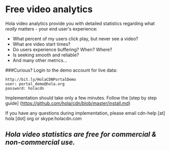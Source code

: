 # Free video analytics

Hola video analytics provide you with detailed statistics regarding what *really* matters - your end user's experience:

- What percent of my users click play, but never see a video?
- What are video start times?
- Do users experience buffering? When? Where?
- Is seeking smooth and reliable?
- And many other metrics...

###Curious? Login to the demo account for live data:

```
http://bit.ly/HolaCDNPortalDemo
user: portal_demo@hola.org
password: holacdn
```

Implementation should take only a few minutes. Follow the [step by step guide] (https://github.com/hola/cdn/blob/master/install.md)

If you have any questions during implementation, please email cdn-help [at] hola [dot] org or skype:holacdn.com

## **_Hola video statistics are free for commercial & non-commercial use._**
